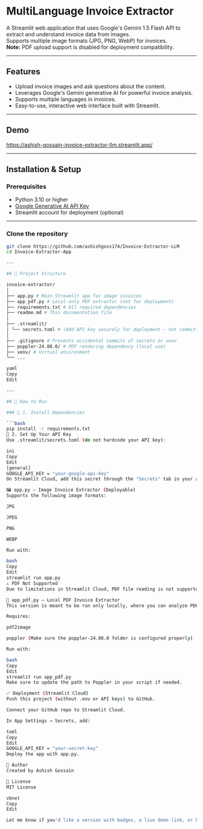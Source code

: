 # MultiLanguage Invoice Extractor

A Streamlit web application that uses Google's Gemini 1.5 Flash API to extract and understand invoice data from images.  
Supports multiple image formats (JPG, PNG, WebP) for invoices.  
**Note:** PDF upload support is disabled for deployment compatibility.

---

## Features

- Upload invoice images and ask questions about the content.
- Leverages Google's Gemini generative AI for powerful invoice analysis.
- Supports multiple languages in invoices.
- Easy-to-use, interactive web interface built with Streamlit.

---

## Demo

https://ashish-gossain-invoice-extractor-llm.streamlit.app/

---

## Installation & Setup

### Prerequisites

- Python 3.10 or higher
- [Google Generative AI API Key](https://developers.generativeai.google/)
- Streamlit account for deployment (optional)

---

### Clone the repository

```bash
git clone https://github.com/ashishgoss174/Invoice-Extractor-LLM
cd Invoice-Extractor-App

---

## 📁 Project Structure

invoice-extractor/
│
├── app.py # Main Streamlit app for image invoices
├── app_pdf.py # Local-only PDF extractor (not for deployment)
├── requirements.txt # All required dependencies
├── readme.md # This documentation file
│
├── .streamlit/
│ └── secrets.toml # (Add API key securely for deployment – not committed)
│
├── .gitignore # Prevents accidental commits of secrets or venv
├── poppler-24.08.0/ # PDF rendering dependency (local use)
├── venv/ # Virtual environment
└── ...

yaml
Copy
Edit

---

## 🚀 How to Run

### 🔹 1. Install Dependencies

```bash
pip install -r requirements.txt
🔹 2. Set Up Your API Key
Use .streamlit/secrets.toml (do not hardcode your API key):

ini
Copy
Edit
[general]
GOOGLE_API_KEY = "your-google-api-key"
On Streamlit Cloud, add this secret through the "Secrets" tab in your app settings.

🖼️ app.py — Image Invoice Extractor (Deployable)
Supports the following image formats:

JPG

JPEG

PNG

WEBP

Run with:

bash
Copy
Edit
streamlit run app.py
⚠️ PDF Not Supported
Due to limitations in Streamlit Cloud, PDF file reading is not supported here.

📄 app_pdf.py — Local PDF Invoice Extractor
This version is meant to be run only locally, where you can analyze PDF invoices.

Requires:

pdf2image

poppler (Make sure the poppler-24.08.0 folder is configured properly)

Run with:

bash
Copy
Edit
streamlit run app_pdf.py
Make sure to update the path to Poppler in your script if needed.

✅ Deployment (Streamlit Cloud)
Push this project (without .env or API keys) to GitHub.

Connect your GitHub repo to Streamlit Cloud.

In App Settings → Secrets, add:

toml
Copy
Edit
GOOGLE_API_KEY = "your-secret-key"
Deploy the app with app.py.

👤 Author
Created by Ashish Gossain

📜 License
MIT License

vbnet
Copy
Edit

Let me know if you'd like a version with badges, a live demo link, or how to add a sample invoice for demo

